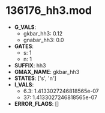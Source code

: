 # 136176_hh3.mod

- **G_VALS**:
  - gkbar_hh3: 0.12
  - gnabar_hh3: 0.0
- **GATES**:
  - s: 1
  - n: 1
- **SUFFIX**: hh3
- **GMAX_NAME**: gkbar_hh3
- **STATES**: ['s', 'n']
- **I_VALS**:
  - 6.3: 1.4133027246818565e-07
  - 37: 1.4133027246818565e-07
- **ERROR_FLAGS**: []
